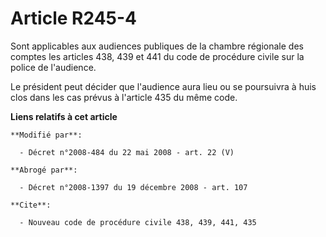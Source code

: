 # Article R245-4

Sont applicables aux audiences publiques de la chambre régionale des comptes les articles 438, 439 et 441 du    code de
procédure civile sur la police de l'audience. 

Le président peut décider que l'audience aura lieu ou se poursuivra à huis clos dans les cas prévus à l'article 435 du même
code.

**Liens relatifs à cet article**

	**Modifié par**:

	  - Décret n°2008-484 du 22 mai 2008 - art. 22 (V)

	**Abrogé par**:

	  - Décret n°2008-1397 du 19 décembre 2008 - art. 107

	**Cite**:

	  - Nouveau code de procédure civile 438, 439, 441, 435
